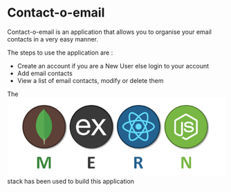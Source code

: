 # Contact-o-email

Contact-o-email is an application that allows you to organise your email contacts in a very easy manner.

The steps to use the application are : 
- Create an account if you are a New User else login to your account
- Add email contacts
- View a list of email contacts, modify or delete them

The ![MERN](./assets/mern.png?raw=true "MERN") stack has been used to build this application
